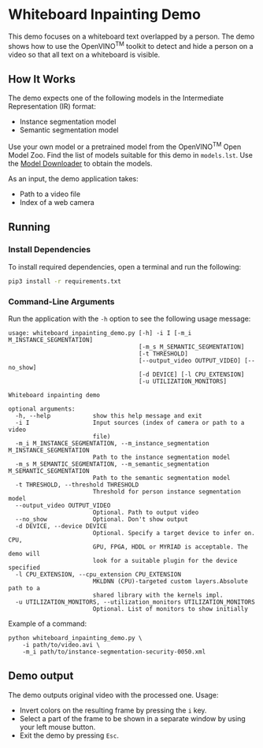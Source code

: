 # Whiteboard Inpainting Demo

This demo focuses on a whiteboard text overlapped by a person. The demo shows
how to use the OpenVINO<sup>TM</sup> toolkit to detect and hide a person on a
video so that all text on a whiteboard is visible.

## How It Works

The demo expects one of the following models in the Intermediate Representation (IR) format:

* Instance segmentation model
* Semantic segmentation model

Use your own model or a pretrained model from the OpenVINO<sup>TM</sup> Open Model Zoo.
Find the list of models suitable for this demo in `models.lst`. Use the
[Model Downloader](../../../tools/downloader/README.md) to obtain the models.

As an input, the demo application takes:

* Path to a video file
* Index of a web camera

## Running

### Install Dependencies

To install required dependencies, open a terminal and run the following:

```bash
pip3 install -r requirements.txt
```

### Command-Line Arguments

Run the application with the `-h` option to see the following usage message:

```
usage: whiteboard_inpainting_demo.py [-h] -i I [-m_i M_INSTANCE_SEGMENTATION]
                                     [-m_s M_SEMANTIC_SEGMENTATION]
                                     [-t THRESHOLD]
                                     [--output_video OUTPUT_VIDEO] [--no_show]
                                     [-d DEVICE] [-l CPU_EXTENSION]
                                     [-u UTILIZATION_MONITORS]

Whiteboard inpainting demo

optional arguments:
  -h, --help            show this help message and exit
  -i I                  Input sources (index of camera or path to a video
                        file)
  -m_i M_INSTANCE_SEGMENTATION, --m_instance_segmentation M_INSTANCE_SEGMENTATION
                        Path to the instance segmentation model
  -m_s M_SEMANTIC_SEGMENTATION, --m_semantic_segmentation M_SEMANTIC_SEGMENTATION
                        Path to the semantic segmentation model
  -t THRESHOLD, --threshold THRESHOLD
                        Threshold for person instance segmentation model
  --output_video OUTPUT_VIDEO
                        Optional. Path to output video
  --no_show             Optional. Don't show output
  -d DEVICE, --device DEVICE
                        Optional. Specify a target device to infer on. CPU,
                        GPU, FPGA, HDDL or MYRIAD is acceptable. The demo will
                        look for a suitable plugin for the device specified
  -l CPU_EXTENSION, --cpu_extension CPU_EXTENSION
                        MKLDNN (CPU)-targeted custom layers.Absolute path to a
                        shared library with the kernels impl.
  -u UTILIZATION_MONITORS, --utilization_monitors UTILIZATION_MONITORS
                        Optional. List of monitors to show initially
```

Example of a command:

```
python whiteboard_inpainting_demo.py \
    -i path/to/video.avi \
    -m_i path/to/instance-segmentation-security-0050.xml
```

## Demo output

The demo outputs original video with the processed one. Usage:

* Invert colors on the resulting frame by pressing the `i` key.
* Select a part of the frame to be shown in a separate window by using your left mouse button.
* Exit the demo by pressing `Esc`.
